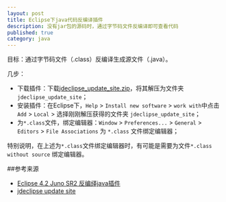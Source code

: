 ```yaml
---
layout: post
title: Eclipse下java代码反编译插件
description: 没有jar包的源码时，通过字节码文件反编译即可查看代码
published: true
category: java
---
```


目标：通过字节码文件（.class）反编译生成源文件（.java）。


几步：

* 下载插件：下载[jdeclipse_update_site.zip][jdeclipse update site]，将其解压为文件夹 `jdeclipse_update_site`；
* 安装插件：在Eclipse下，`Help` > `Install new software` > `work with`中点击`Add` > `Local` > 选择刚刚解压获得的文件夹 `jdeclipse_update_site`；
* 为`*.class`文件，绑定编辑器：`Window` > `Preferences...` > `General` > `Editors` > `File Associations` 为 `*.class` 文件绑定编辑器；

特别说明，在上述为`*.class`文件绑定编辑器时，有可能是需要为文件`*.class without source` 绑定编辑器。






##参考来源


* [Eclipse 4.2 Juno SR2 反编绎java插件][Eclipse 4.2 Juno SR2 反编绎java插件]
* [jdeclipse update site][jdeclipse update site]

































[NingG]:    								http://ningg.github.com  "NingG"
[Eclipse 4.2 Juno SR2 反编绎java插件]:		http://www.cnblogs.com/wucg/archive/2013/03/13/2957162.html
[jdeclipse update site]:					http://jd.benow.ca/jd-eclipse/downloads/jdeclipse_update_site.zip








